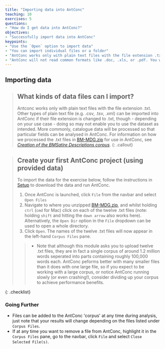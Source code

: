 ```yaml
---
title: "Importing data into AntConc"
teaching: 10
exercises: 5
questions:
- "How do I get data into AntConc?"
objectives:
- "Successfully import data into AntConc"
keypoints:
- "Use the `Open` option to import data"
- "You can import individual files or a folder"
- "AntConc works only with plain text files with the file extension .txt"
- "AntConc will not read common formats like .doc, .xls, or .pdf. You will need to convert these into .txt files to use AntConc."
---
```


## Importing data

>## What kinds of data files can I import?
>Antconc works only with plain text files with the file extension .txt. Other types of plain text file (e.g. .csv, .tsv, .xml) can be imported into AntConc if their file extension is changed to .txt, though - depending on your use case - doing so may not enable you to use the dataset as intended.
>More commonly, catalogue data will be processed so that particular fields can be analysed in AntConc. For information on how we processed the .txt files in [BM-MDG.zip](https://github.com/CatalogueLegacies/antconc.github.io/blob/gh-pages/data/BM-MDG.zip) for use in AntConc, see [*Creation of the BMSatire Descriptions corpus*](http://doi.org/10.5281/zenodo.3245037).
{: .callout}

>## Create your first AntConc project (using provided data)
>
> To import the data for the exercise below, follow the instructions in [Setup](https://cataloguelegacies.github.io/antconc.github.io/setup.html) to download the data and run AntConc.
>
>1. Once AntConc is launched, click `File` from the navbar and select `Open Files`
>2. Navigate to where you unzipped [BM-MDG.zip](https://github.com/CatalogueLegacies/antconc.github.io/blob/gh-pages/data/BM-MDG.zip), and whilst holding `ctrl` (`cmd` for Mac) click on each of the twelve .txt files (note: holding `shift` and  hitting the `down arrow` also works here). Alternatively, the `Open Dir` option in the `File` dropdown can be used to open a whole directory.
>3. Click `Open`. The names of the twelve .txt files will now appear in the left-hand `Corpus Files` pane.
>>* Note that although this module asks you to upload twelve .txt files, they are in fact a single corpus of around 1.2 million words seperated into parts containing roughly 100,000 words each. AntConc peforms better with many smaller files than it does with one large file, so if you expect to be working with a large corpus, or notice AntConc running slowly (or even crashing!), consider dividing up your corpus to achieve performance benefits.
>
{: .checklist}

### Going Further
* Files can be added to the AntConc 'corpus' at any time during analysis, just note that your results will change depending on the files listed under `Corpus Files`.
* If at any time you want to remove a file from AntConc, highlight it in the `Corpus Files` pane, go to the navbar, click `File` and select `Close Selected File(s)`.
